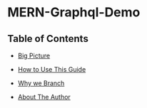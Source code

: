# MERN-Graphql-Demo

## Table of Contents

- [Big Picture](#Big)

- [How to Use This Guide](#How)

- [Why we Branch](#Why)

- [About The Author](#About)
